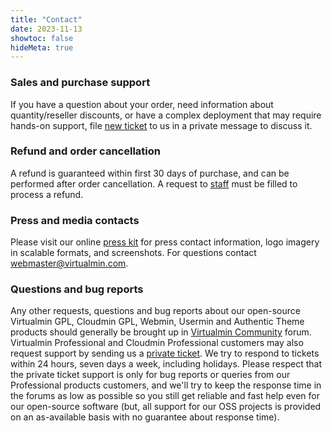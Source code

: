 ```yaml
---
title: "Contact"
date: 2023-11-13
showtoc: false
hideMeta: true
---
```


### Sales and purchase support

If you have a question about your order, need information about quantity/reseller discounts, or have a complex deployment that may require hands-on support, file [new ticket](https://forum.virtualmin.com/new-message?groupname=staff&title=Sales+and+purchase+support+request) to us in a private message to discuss it.

### Refund and order cancellation

A refund is guaranteed within first 30 days of purchase, and can be performed after order cancellation. A request to [staff](https://forum.virtualmin.com/new-message?groupname=staff&title=Refund+request) must be filled to process a refund.

### Press and media contacts

Please visit our online [press kit](/press-kit) for press contact information, logo imagery in scalable formats, and screenshots. For questions contact [webmaster@virtualmin.com](mailto:webmaster@virtualmin.com).

### Questions and bug reports

Any other requests, questions and bug reports about our open-source Virtualmin GPL, Cloudmin GPL, Webmin, Usermin and Authentic Theme products should generally be brought up in [Virtualmin Community](https://forum.virtualmin.com/) forum. Virtualmin Professional and Cloudmin Professional customers may also request support by sending us a [private ticket](https://forum.virtualmin.com/new-message?groupname=staff&body=%7C++SYSTEM+INFORMATION%7C%7C%0A%7C------------------------------%7C-------------------------------%7C%0A%7C++OS+type+and+version++%7C+++++REQUIRED+++++%7C%0A%7C++Webmin+version+++++++++%7C+++++REQUIRED+++++%7C%0A%7C++Virtualmin+version+++++%7C+++++REQUIRED+++++%7C%0A%7C++Related+packages++++++%7C+++SUGGESTED+++%7C%0A%0A%0A%0A). We try to respond to tickets within 24 hours, seven days a week, including holidays. Please respect that the private ticket support is only for bug reports or queries from our Professional products customers, and we\'ll try to keep the response time in the forums as low as possible so you still get reliable and fast help even for our open-source software (but, all support for our OSS projects is provided on an as-available basis with no guarantee about response time).   